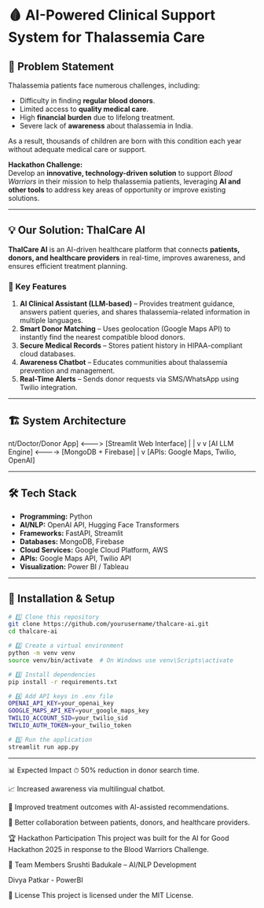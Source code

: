 # 🩸 AI-Powered Clinical Support System for Thalassemia Care

## 📌 Problem Statement
Thalassemia patients face numerous challenges, including:
- Difficulty in finding **regular blood donors**.
- Limited access to **quality medical care**.
- High **financial burden** due to lifelong treatment.
- Severe lack of **awareness** about thalassemia in India.

As a result, thousands of children are born with this condition each year without adequate medical care or support.  

**Hackathon Challenge:**  
Develop an **innovative, technology-driven solution** to support *Blood Warriors* in their mission to help thalassemia patients, leveraging **AI and other tools** to address key areas of opportunity or improve existing solutions.

---

## 💡 Our Solution: ThalCare AI
**ThalCare AI** is an AI-driven healthcare platform that connects **patients, donors, and healthcare providers** in real-time, improves awareness, and ensures efficient treatment planning.

### 🎯 Key Features
1. **AI Clinical Assistant (LLM-based)** – Provides treatment guidance, answers patient queries, and shares thalassemia-related information in multiple languages.
2. **Smart Donor Matching** – Uses geolocation (Google Maps API) to instantly find the nearest compatible blood donors.
3. **Secure Medical Records** – Stores patient history in HIPAA-compliant cloud databases.
4. **Awareness Chatbot** – Educates communities about thalassemia prevention and management.
5. **Real-Time Alerts** – Sends donor requests via SMS/WhatsApp using Twilio integration.

---

## 🏗️ System Architecture
nt/Doctor/Donor App] <---> [Streamlit Web Interface]
| |
v v
[AI LLM Engine] <----> [MongoDB + Firebase]
|
v
[APIs: Google Maps, Twilio, OpenAI]


---

## 🛠 Tech Stack
- **Programming:** Python
- **AI/NLP:** OpenAI API, Hugging Face Transformers
- **Frameworks:** FastAPI, Streamlit
- **Databases:** MongoDB, Firebase
- **Cloud Services:** Google Cloud Platform, AWS
- **APIs:** Google Maps API, Twilio API
- **Visualization:** Power BI / Tableau

---

## 🚀 Installation & Setup
```bash
# 1️⃣ Clone this repository
git clone https://github.com/yourusername/thalcare-ai.git
cd thalcare-ai

# 2️⃣ Create a virtual environment
python -m venv venv
source venv/bin/activate  # On Windows use venv\Scripts\activate

# 3️⃣ Install dependencies
pip install -r requirements.txt

# 4️⃣ Add API keys in .env file
OPENAI_API_KEY=your_openai_key
GOOGLE_MAPS_API_KEY=your_google_maps_key
TWILIO_ACCOUNT_SID=your_twilio_sid
TWILIO_AUTH_TOKEN=your_twilio_token

# 5️⃣ Run the application
streamlit run app.py
```
-----

📊  Expected Impact
⏱ 50% reduction in donor search time.

📈 Increased awareness via multilingual chatbot.

🏥 Improved treatment outcomes with AI-assisted recommendations.

🤝 Better collaboration between patients, donors, and healthcare providers.


🏆 Hackathon Participation
This project was built for the AI for Good Hackathon 2025 in response to the Blood Warriors Challenge.

👥 Team Members
Srushti Badukale – AI/NLP Development

Divya Patkar - PowerBI


📜 License
This project is licensed under the MIT License.
